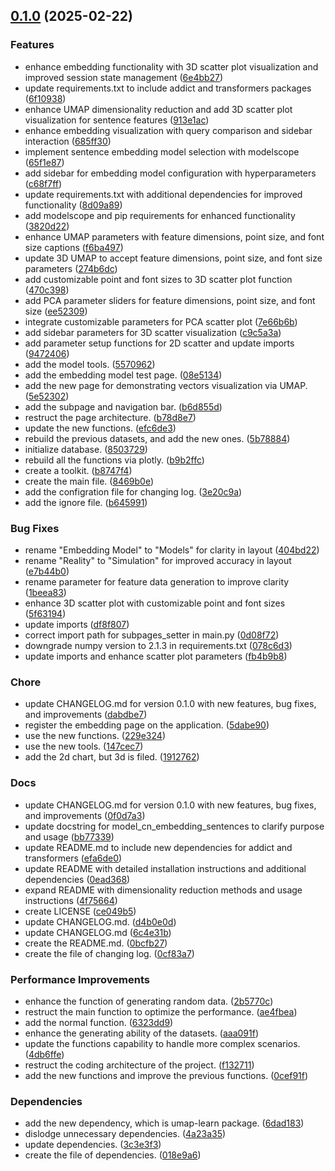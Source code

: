 <!-- insertion marker -->
<a name="0.1.0"></a>

## [0.1.0](https://github.com///compare/36081daabae33f6560bc7c61214158f7d738e897...0.1.0) (2025-02-22)

### Features

- enhance embedding functionality with 3D scatter plot visualization and improved session state management ([6e4bb27](https://github.com///commit/6e4bb27ea9312665f688c90dc06776762b42e72f))
- update requirements.txt to include addict and transformers packages ([6f10938](https://github.com///commit/6f10938363ba73e7648ce4cd92d56ca46b5349bd))
- enhance UMAP dimensionality reduction and add 3D scatter plot visualization for sentence features ([913e1ac](https://github.com///commit/913e1ace0b45aac54c4518f02b50f63c05c76866))
- enhance embedding visualization with query comparison and sidebar interaction ([685ff30](https://github.com///commit/685ff30f02935d30150b6d13fb91972626b910c3))
- implement sentence embedding model selection with modelscope ([65f1e87](https://github.com///commit/65f1e8735dec41e7026ac2934423b4c7298b09fc))
- add sidebar for embedding model configuration with hyperparameters ([c68f7ff](https://github.com///commit/c68f7ffcca478bfed895da8feaf4689f41f3fef9))
- update requirements.txt with additional dependencies for improved functionality ([8d09a89](https://github.com///commit/8d09a89c6098fde6021b257d0bb7ac9614189793))
- add modelscope and pip requirements for enhanced functionality ([3820d22](https://github.com///commit/3820d2257d226a95dc259b25ef3b67601ef1b30b))
- enhance UMAP parameters with feature dimensions, point size, and font size captions ([f6ba497](https://github.com///commit/f6ba497d7b53b7556db13c35f2fe325eb98bbe59))
- update 3D UMAP to accept feature dimensions, point size, and font size parameters ([274b6dc](https://github.com///commit/274b6dc4bc4b52ae50820351f5252df094eb356a))
- add customizable point and font sizes to 3D scatter plot function ([470c398](https://github.com///commit/470c3985263753b9931416599a949574086dce59))
- add PCA parameter sliders for feature dimensions, point size, and font size ([ee52309](https://github.com///commit/ee5230946ea5fc06e279a35a414794c296b68a54))
- integrate customizable parameters for PCA scatter plot ([7e66b6b](https://github.com///commit/7e66b6b17d29a0952356fe42e01766e917ea2d23))
- add sidebar parameters for 3D scatter visualization ([c9c5a3a](https://github.com///commit/c9c5a3a1c96f70648946e5e6f610dc25c3377680))
- add parameter setup functions for 2D scatter and update imports ([9472406](https://github.com///commit/94724062469919ccf7d55be614a1840888443895))
- add the model tools. ([5570962](https://github.com///commit/55709626a1ab10d577ac5beaec31a282a1fd339f))
- add the embedding model test page. ([08e5134](https://github.com///commit/08e51341e49eaa9a889f63d0e683fa43128eaf6e))
- add the new page for demonstrating vectors visualization via UMAP. ([5e52302](https://github.com///commit/5e52302dd5601bfcd024122fb57b5c1fd50c681f))
- add the subpage and navigation bar. ([b6d855d](https://github.com///commit/b6d855d23ba16d8aa29f39a5fe325798ae0031c1))
- restruct the page architecture. ([b78d8e7](https://github.com///commit/b78d8e73d3cd90417b38999d9cbc1dad94cbc681))
- update the new functions. ([efc6de3](https://github.com///commit/efc6de3f7a75e72704548fdd3f6626984a06ca13))
- rebuild the previous datasets, and add the new ones. ([5b78884](https://github.com///commit/5b78884c85fbbeb5dc6c3d20c92291b327281393))
- initialize database. ([8503729](https://github.com///commit/850372949e007b57f0a79f6877aa500d05f6bf41))
- rebuild all the functions via plotly. ([b9b2ffc](https://github.com///commit/b9b2ffc799aee805e300453a374c11a77799ee0c))
- create a toolkit. ([b8747f4](https://github.com///commit/b8747f4e7de499979b081a973aa418fc18349aee))
- create the main file. ([8469b0e](https://github.com///commit/8469b0e8e58b842c18e102cbca0d49cb32c97104))
- add the configration file for changing log. ([3e20c9a](https://github.com///commit/3e20c9a314e72e5a4966136e9909f36bb3876cfb))
- add the ignore file. ([b645991](https://github.com///commit/b645991c5c521505a4f028b11e8012045e1df37f))

### Bug Fixes

- rename "Embedding Model" to "Models" for clarity in layout ([404bd22](https://github.com///commit/404bd2276961c14cd9e748c66b20a90b32d6fa59))
- rename "Reality" to "Simulation" for improved accuracy in layout ([e7b44b0](https://github.com///commit/e7b44b0c4de39cce6dd8e234668fcbcd9254a632))
- rename parameter for feature data generation to improve clarity ([1beea83](https://github.com///commit/1beea83893a77840147741b2d131d3d42b9fe442))
- enhance 3D scatter plot with customizable point and font sizes ([5f63194](https://github.com///commit/5f63194a66a30eec3d79fbc97477b30d52e21e7c))
- update imports ([df8f807](https://github.com///commit/df8f8070721289c165dd937fc908aa233327704e))
- correct import path for subpages_setter in main.py ([0d08f72](https://github.com///commit/0d08f7257df953db67aecacd125c591c98d4e4d5))
- downgrade numpy version to 2.1.3 in requirements.txt ([078c6d3](https://github.com///commit/078c6d31fd6174110c8cf300abe47f0c88cd3990))
- update imports and enhance scatter plot parameters ([fb4b9b8](https://github.com///commit/fb4b9b8d07672961feb200c0bc231be3e06d7a96))

### Chore

- update CHANGELOG.md for version 0.1.0 with new features, bug fixes, and improvements ([dabdbe7](https://github.com///commit/dabdbe78445eb1e5cd6d9b29179e4ebbb80bd498))
- register the embedding page on the application. ([5dabe90](https://github.com///commit/5dabe905d9429c9e68a1f30690472ac2cb945059))
- use the new functions. ([229e324](https://github.com///commit/229e32486ad2946fe067f85cba2c596e571e8499))
- use the new tools. ([147cec7](https://github.com///commit/147cec7f7b1f85ec540fdb9cb6da241e6123b6cd))
- add the 2d chart, but 3d is filed. ([1912762](https://github.com///commit/1912762a8e0d674c6f83d2ece3caadb620dc3cad))

### Docs

- update CHANGELOG.md for version 0.1.0 with new features, bug fixes, and improvements ([0f0d7a3](https://github.com///commit/0f0d7a34af9de8bb0442a89ae094d9869e4643dd))
- update docstring for model_cn_embedding_sentences to clarify purpose and usage ([bb77339](https://github.com///commit/bb77339452e9990279037d8668f5931d78f1a3c7))
- update README.md to include new dependencies for addict and transformers ([efa6de0](https://github.com///commit/efa6de0a0abee182f7321d35c89b0a7bd81a6c4d))
- update README with detailed installation instructions and additional dependencies ([0ead368](https://github.com///commit/0ead368c8bf4b0c6c05ffbeb2ebe5cff704df4af))
- expand README with dimensionality reduction methods and usage instructions ([4f75664](https://github.com///commit/4f75664d41dfeaf195fd4ea7bc3910308eccd6aa))
- create LICENSE ([ce049b5](https://github.com///commit/ce049b5a44e26acad81cf6706bc9301187eba3fa))
- update CHANGELOG.md. ([d4b0e0d](https://github.com///commit/d4b0e0d9e8c00508e6bcf2bebce48f88873bb445))
- update CHANGELOG.md ([6c4e31b](https://github.com///commit/6c4e31b0f3e4e8bd8fc01aea79b929cd76e0d4d7))
- create the README.md. ([0bcfb27](https://github.com///commit/0bcfb27c9cd8b6beb5f8b6e651c6c5cd7dad7ebd))
- create the file of changing log. ([0cf83a7](https://github.com///commit/0cf83a75794b621717f00347442021e9c3498869))

### Performance Improvements

- enhance the function of generating random data. ([2b5770c](https://github.com///commit/2b5770c08e98810d686cdc90f04aeb4d3000e619))
- restruct the main function to optimize the performance. ([ae4fbea](https://github.com///commit/ae4fbea4be2baaf1a297434f6fda689913dcc671))
- add the normal function. ([6323dd9](https://github.com///commit/6323dd9fde109ed3766e72d2f44ea86be61dc78b))
- enhance the generating ability of the datasets. ([aaa091f](https://github.com///commit/aaa091f0a9ef0b8aa202037118394c1a378d1dc4))
- update the functions capability to handle more complex scenarios. ([4db6ffe](https://github.com///commit/4db6ffe894f932cb02820a3314fc34fd27c6b49f))
- restruct the coding architecture of the project. ([f132711](https://github.com///commit/f13271115f76e7fa259b1d9d7caecab6d3e58450))
- add the new functions and improve the previous functions. ([0cef91f](https://github.com///commit/0cef91fc9875d44b982edb7b637e82776de0d871))

### Dependencies

- add the new dependency, which is umap-learn package. ([6dad183](https://github.com///commit/6dad183c4d7c85161a6982e6bc6bcf9a5cc87bac))
- dislodge unnecessary dependencies. ([4a23a35](https://github.com///commit/4a23a355ee670454b6de3eb3b0f5e206b4b7c3f0))
- update dependencies. ([3c3e3f3](https://github.com///commit/3c3e3f3a9025727a4553c9be016ed12ba7f9689f))
- create the file of dependencies. ([018e9a6](https://github.com///commit/018e9a666e4adc95bc56f007f5f3edcef6e7127a))

